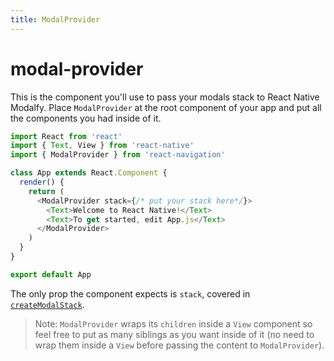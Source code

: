 ```yaml
---
title: ModalProvider
---
```


# modal-provider

This is the component you'll use to pass your modals stack to React Native Modalfy. Place `ModalProvider` at the root component of your app and put all the components you had inside of it.

```javascript
import React from 'react'
import { Text, View } from 'react-native'
import { ModalProvider } from 'react-navigation'

class App extends React.Component {
  render() {
    return (
      <ModalProvider stack={/* put your stack here*/}>
        <Text>Welcome to React Native!</Text>
        <Text>To get started, edit App.js</Text>
      </ModalProvider>
    )
  }
}

export default App
```

The only prop the component expects is `stack`, covered in [`createModalStack`](create-modal-stack.md).

> Note: `ModalProvider` wraps its `children` inside a `View` component so feel free to put as many siblings as you want inside of it \(no need to wrap them inside a `View` before passing the content to `ModalProvider`\).

